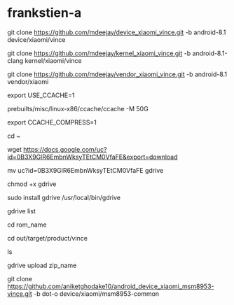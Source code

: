 # frankstien-a

git clone https://github.com/mdeejay/device_xiaomi_vince.git -b android-8.1 device/xiaomi/vince

git clone https://github.com/mdeejay/kernel_xiaomi_vince.git -b android-8.1-clang kernel/xiaomi/vince

git clone https://github.com/mdeejay/vendor_xiaomi_vince.git -b android-8.1 vendor/xiaomi



export USE_CCACHE=1


prebuilts/misc/linux-x86/ccache/ccache -M 50G


export CCACHE_COMPRESS=1


cd ~


wget https://docs.google.com/uc?id=0B3X9GlR6EmbnWksyTEtCM0VfaFE&export=download


mv uc\?id\=0B3X9GlR6EmbnWksyTEtCM0VfaFE gdrive


chmod +x gdrive


sudo install gdrive /usr/local/bin/gdrive


gdrive list


cd rom_name


cd out/target/product/vince


ls


gdrive upload zip_name




git clone https://github.com/aniketghodake10/android_device_xiaomi_msm8953-vince.git -b dot-o device/xiaomi/msm8953-common
